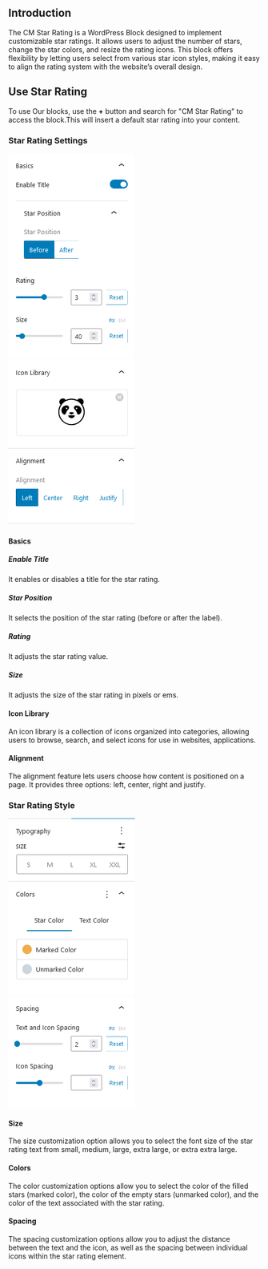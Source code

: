 ## Introduction
The CM Star Rating is a WordPress Block designed to implement customizable star ratings. It allows users to adjust the number of stars, change the star colors, and resize the rating icons. This block offers flexibility by letting users select from various star icon styles, making it easy to align the rating system with the website’s overall design. 

## Use Star Rating

To use Our blocks, use the <b>+</b> button and search for "CM Star Rating" to access the block.This will insert a default star rating into your content. 

### Star Rating Settings
![CM Star Rating Setting](img/star-rating/setting-1.png)
![CM Star Rating Setting](img/star-rating/setting-2.png)

#### Basics

##### Enable Title
It enables or disables a title for the star rating.

##### Star Position
It selects the position of the star rating (before or after the label).

##### Rating
It adjusts the star rating value.

##### Size
It adjusts the size of the star rating in pixels or ems.

#### Icon Library
An icon library is a collection of icons organized into categories, allowing users to browse, search, and select icons for use in websites, applications.

#### Alignment
The alignment feature lets users choose how content is positioned on a page. It provides three options: left, center, right and justify.

### Star Rating Style
![CM Star Rating Style](img/star-rating/style-1.png)
![CM Star Rating Style](img/star-rating/style-2.png)

#### Size
The size customization option allows you to select the font size of the star rating text from small, medium, large, extra large, or extra extra large. 

#### Colors
The color customization options allow you to select the color of the filled stars (marked color), the color of the empty stars (unmarked color), and the color of the text associated with the star rating.

#### Spacing 
The spacing customization options allow you to adjust the distance between the text and the icon, as well as the spacing between individual icons within the star rating element. 


